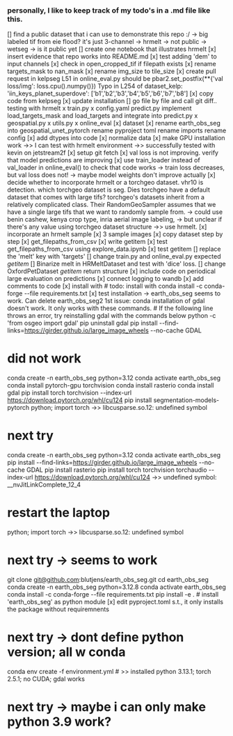 ### personally, I like to keep track of my todo's in a .md file like this.
[] find a public dataset that i can use to demonstrate this repo :/
    -> big labeled tif from eie flood? it's just 3-channel
    -> hrmelt -> not public
    -> wetseg -> is it public yet
[] create one notebook that illustrates hrmelt
[x] insert evidence that repo works into README.md
[x] test adding 'dem' to input channels
[x] check in open_cropped_tif if filepath exists
[x] rename targets_mask to nan_mask
[x] rename img_size to tile_size
[x] create pull request in kelpseg
    L51 in online_eval.py should be
        pbar2.set_postfix(**{'val loss/img': loss.cpu().numpy()})
    Typo in L254 of dataset_kelp: 'iin_keys_planet_superdove': ['b1','b2','b3','b4','b5','b6','b7','b8']
[x] copy code from kelpseg
    [x] update installation 
    [] go file by file and call git diff.. testing with hrmelt
        x train.py
        x config.yaml
        predict.py
            implement load_targets_mask and load_targets and integrate into predict.py
        x geospatial.py
        x utils.py
        x online_eval
    [x] dataset
[x] rename earth_obs_seg into geospatial_unet_pytorch
    rename pyproject toml
    rename imports
    rename config
[x] add dtypes into code
[x] normalize data
[x] make GPU installation work ->> I can test with hrmelt environment ->> successfully tested with kevin on jetstream2f
[x] setup git fetch
[x] val loss is not improving. verify that model predictions are improving
    [x] use train_loader instead of val_loader in online_eval() to check that code works
    -> train loss decreases, but val loss does not!
    -> maybe model weights don't improve actually
[x] decide whether to incorporate hrmelt or a torchgeo dataset. vhr10 is detection. which torchgeo dataset is seg. Dies torchgeo have a default dataset that comes with large tifs? torchgeo's datasets inherit from a relatively complicated class. Their RandomGeoSampler assumes that we have a single large tifs that we want to randomly sample from.
    -> could use benin cashew, kenya crop type, inria aerial image labeling, 
    -> but unclear if there's any value using torchgeo dataset structure
    ->> use hrmelt.
[x] incorporate an hrmelt sample
    [x] 3 sample images
    [x] copy dataset step by step
        [x] get_filepaths_from_csv
        [x] write getitem
    [x] test get_filepaths_from_csv using explore_data.ipynb
    [x] test getitem
    [] replace the 'melt' key with 'targets'
    [] change train.py and online_eval.py expected _getitem_
    [] Binarize melt in HRMeltDataset and test with 'dice' loss. 
    [] change OxfordPetDataset _getitem_ return structure
[x] include code on periodical large evaluation on predictions
[x] connect logging to wandb
[x] add comments to code
[x] install with # todo: install with conda install -c conda-forge --file requirements.txt
[x] test installation -> earth_obs_seg seems to work. Can delete earth_obs_seg2
    1st issue: conda installation of gdal doesn't work. It only works with these commands.
    # If the following line throws an error, try reinstalling gdal with the commands below
    python -c 'from osgeo import gdal'
    pip uninstall gdal
    pip install --find-links=https://girder.github.io/large_image_wheels --no-cache GDAL

# did not work
conda create -n earth_obs_seg python=3.12
conda activate earth_obs_seg
conda install pytorch-gpu torchvision
conda install rasterio
conda install gdal
pip install torch torchvision --index-url https://download.pytorch.org/whl/cu124
pip install segmentation-models-pytorch
python; import torch ->> libcusparse.so.12: undefined symbol
# next try
conda create -n earth_obs_seg python=3.12
conda activate earth_obs_seg
pip install --find-links=https://girder.github.io/large_image_wheels --no-cache GDAL
pip install rasterio
pip install torch torchvision torchaudio --index-url https://download.pytorch.org/whl/cu124
->> undefined symbol: __nvJitLinkComplete_12_4
# restart the laptop
python; import torch ->> libcusparse.so.12: undefined symbol
# next try -> seems to work 
git clone git@github.com:blutjens/earth_obs_seg.git
cd earth_obs_seg
conda create -n earth_obs_seg python=3.12.8
conda activate earth_obs_seg
conda install -c conda-forge --file requirements.txt
pip install -e . # install 'earth_obs_seg' as python module
[x] edit pyproject.toml s.t., it only installs the package without requiremnents
# next try -> dont define python version; all w conda
conda env create -f environment.yml # >> installed python 3.13.1; torch 2.5.1; no CUDA; gdal works
# next try -> maybe i can only make python 3.9 work?